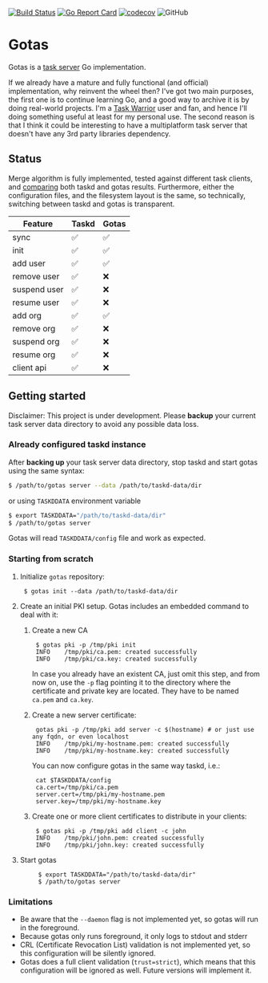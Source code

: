 [![Build 
Status](https://github.com/szaffarano/gotas/workflows/Go%20CI/badge.svg)](https://github.com/szaffarano/gotas/actions?workflow=Go%20CI)
[![Go Report Card](https://goreportcard.com/badge/github.com/szaffarano/gotas)](https://goreportcard.com/report/github.com/szaffarano/gotas)
[![codecov](https://codecov.io/gh/szaffarano/gotas/branch/master/graph/badge.svg?token=8UPQNA4E34)](https://codecov.io/gh/szaffarano/gotas)
![GitHub](https://img.shields.io/github/license/szaffarano/gotas)

# Gotas

Gotas is a [task server](https://github.com/GothenburgBitFactory/taskserver/) Go implementation.

If we already have a mature and fully functional (and official) implementation, why reinvent the wheel then? I've got 
two main purposes, the first one is to continue learning Go, and a good way to archive it is by doing real-world 
projects.  I'm a [Task Warrior](https://github.com/GothenburgBitFactory/taskwarrior/) user and fan, and hence I'll doing 
something useful at least for my personal use.  The second reason is that I think it could be interesting to have a 
multiplatform task server that doesn't have any 3rd party libraries dependency.

## Status

Merge algorithm is fully implemented, tested against different task clients, and 
[comparing](https://github.com/szaffarano/gotas/tree/master/pkg/task/testdata/payloads) 
both taskd and gotas results. Furthermore, either the configuration files, and 
the filesystem layout is the same, so technically, switching between taskd and 
gotas is transparent.

| Feature      | Taskd | Gotas |
|--------------|-------|-------|
| sync         | ✅    | ✅    |
| init         | ✅    | ✅    |
| add user     | ✅    | ✅    |
| remove user  | ✅    | ❌    |
| suspend user | ✅    | ❌    |
| resume user  | ✅    | ❌    |
| add org      | ✅    | ✅    |
| remove org   | ✅    | ❌    |
| suspend org  | ✅    | ❌    |
| resume org   | ✅    | ❌    |
| client api   | ✅    | ❌    |


## Getting started

Disclaimer: This project is under development. Please **backup** your current 
task server data directory to avoid any possible data loss.

### Already configured taskd instance

After **backing up** your task server data directory, stop taskd and start 
gotas using the same syntax:

```sh
$ /path/to/gotas server --data /path/to/taskd-data/dir
```

or using `TASKDDATA` environment variable

```sh
$ export TASKDDATA="/path/to/taskd-data/dir"
$ /path/to/gotas server
```

Gotas will read `TASKDDATA/config` file and work as expected.

### Starting from scratch

1. Initialize `gotas` repository:

        $ gotas init --data /path/to/taskd-data/dir
2. Create an initial PKI setup.  Gotas includes an embedded command to deal with it:
    1. Create a new CA
 
            $ gotas pki -p /tmp/pki init
            INFO    /tmp/pki/ca.pem: created successfully
            INFO    /tmp/pki/ca.key: created successfully
        In case you already have an existent CA, just omit this step, and from now on, use the `-p` flag pointing it to 
        the directory where the certificate and private key are located. They have to be named `ca.pem` and `ca.key`.
        
    3. Create a new server certificate:
 
            gotas pki -p /tmp/pki add server -c $(hostname) # or just use any fqdn, or even localhost
            INFO    /tmp/pki/my-hostname.pem: created successfully
            INFO    /tmp/pki/my-hostname.key: created successfully
        You can now configure gotas in the same way taskd, i.e.:

            cat $TASKDDATA/config
            ca.cert=/tmp/pki/ca.pem
            server.cert=/tmp/pki/my-hostname.pem
            server.key=/tmp/pki/my-hostname.key
    4. Create one or more client certificates to distribute in your clients:

            $ gotas pki -p /tmp/pki add client -c john
            INFO    /tmp/pki/john.pem: created successfully
            INFO    /tmp/pki/john.key: created successfully
3. Start gotas

            $ export TASKDDATA="/path/to/taskd-data/dir"
            $ /path/to/gotas server

### Limitations

- Be aware that the `--daemon` flag is not implemented yet, so gotas will run 
  in the foreground.  
- Because gotas only runs foreground, it only logs to stdout and stderr
- CRL (Certificate Revocation List) validation is not implemented yet, so this 
  configuration will be silently ignored.
- Gotas does a full client validation (`trust=strict`), which means that this 
  configuration will be ignored as well. Future versions will implement it.
